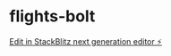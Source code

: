 # flights-bolt

[Edit in StackBlitz next generation editor ⚡️](https://stackblitz.com/~/github.com/emelleby/flights-bolt)